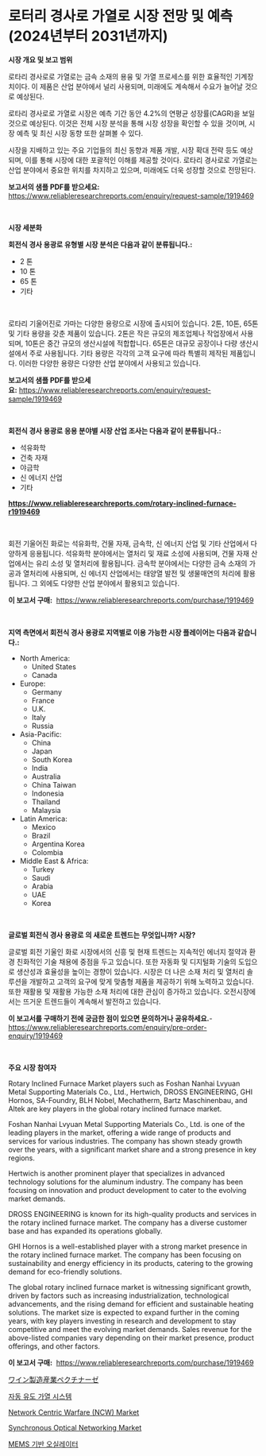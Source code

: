 <p><h1>로터리 경사로 가열로 시장 전망 및 예측 (2024년부터 2031년까지)</h1></p><p><strong>시장 개요 및 보고 범위</strong></p>
<p><p>로타리 경사로로 가열로는 금속 소재의 용융 및 가열 프로세스를 위한 효율적인 기계장치이다. 이 제품은 산업 분야에서 널리 사용되며, 미래에도 계속해서 수요가 늘어날 것으로 예상된다. </p><p>로타리 경사로로 가열로 시장은 예측 기간 동안 4.2%의 연평균 성장률(CAGR)을 보일 것으로 예상된다. 이것은 전체 시장 분석을 통해 시장 성장을 확인할 수 있을 것이며, 시장 예측 및 최신 시장 동향 또한 살펴볼 수 있다. </p><p>시장을 지배하고 있는 주요 기업들의 최신 동향과 제품 개발, 시장 확대 전략 등도 예상되며, 이를 통해 시장에 대한 포괄적인 이해를 제공할 것이다. 로타리 경사로로 가열로는 산업 분야에서 중요한 위치를 차지하고 있으며, 미래에도 더욱 성장할 것으로 전망된다.</p></p>
<p><strong>보고서의 샘플 PDF를 받으세요:</strong> <a href="https://www.reliableresearchreports.com/enquiry/request-sample/1919469">https://www.reliableresearchreports.com/enquiry/request-sample/1919469</a></p>
<p>&nbsp;</p>
<p><strong>시장 세분화</strong></p>
<p><strong>회전식 경사 용광로 유형별 시장 분석은 다음과 같이 분류됩니다.:</strong></p>
<p><ul><li>2 톤</li><li>10 톤</li><li>65 톤</li><li>기타</li></ul></p>
<p>&nbsp;</p>
<p><p>로타리 기울어진로 가마는 다양한 용량으로 시장에 출시되어 있습니다. 2톤, 10톤, 65톤 및 기타 용량을 갖춘 제품이 있습니다. 2톤은 작은 규모의 제조업체나 작업장에서 사용되며, 10톤은 중간 규모의 생산시설에 적합합니다. 65톤은 대규모 공장이나 다량 생산시설에서 주로 사용됩니다. 기타 용량은 각각의 고객 요구에 따라 특별히 제작된 제품입니다. 이러한 다양한 용량은 다양한 산업 분야에서 사용되고 있습니다.</p></p>
<p><strong>보고서의 샘플 PDF를 받으세요:</strong>&nbsp;<a href="https://www.reliableresearchreports.com/enquiry/request-sample/1919469">https://www.reliableresearchreports.com/enquiry/request-sample/1919469</a></p>
<p>&nbsp;</p>
<p><strong> 회전식 경사 용광로 응용 분야별 시장 산업 조사는 다음과 같이 분류됩니다.:</strong></p>
<p><ul><li>석유화학</li><li>건축 자재</li><li>야금학</li><li>신 에너지 산업</li><li>기타</li></ul></p>
<p><strong><a href="https://www.reliableresearchreports.com/rotary-inclined-furnace-r1919469">https://www.reliableresearchreports.com/rotary-inclined-furnace-r1919469</a></strong></p>
<p>&nbsp;</p>
<p><p>회전 기울어진 화로는 석유화학, 건물 자재, 금속학, 신 에너지 산업 및 기타 산업에서 다양하게 응용됩니다. 석유화학 분야에서는 열처리 및 재료 소성에 사용되며, 건물 자재 산업에서는 유리 소성 및 열처리에 활용됩니다. 금속학 분야에서는 다양한 금속 소재의 가공과 열처리에 사용되며, 신 에너지 산업에서는 태양열 발전 및 생물매연의 처리에 활용됩니다. 그 외에도 다양한 산업 분야에서 활용되고 있습니다.</p></p>
<p><strong>이 보고서 구매:</strong>&nbsp; <a href="https://www.reliableresearchreports.com/purchase/1919469">https://www.reliableresearchreports.com/purchase/1919469</a></p>
<p>&nbsp;</p>
<p><strong>지역 측면에서 회전식 경사 용광로 지역별로 이용 가능한 시장 플레이어는 다음과 같습니다.:</strong></p>
<p><ul>
    <li>
        North America:
        <ul>
            <li>United States</li>
            <li>Canada</li>
        </ul>
    </li>
    <li>
        Europe:
        <ul>
            <li>Germany</li>
            <li>France</li>
            <li>U.K.</li>
            <li>Italy</li>
            <li>Russia</li>
        </ul>
    </li>
    <li>
        Asia-Pacific:
        <ul>
            <li>China</li>
            <li>Japan</li>
            <li>South Korea</li>
            <li>India</li>
            <li>Australia</li>
            <li>China Taiwan</li>
            <li>Indonesia</li>
            <li>Thailand</li>
            <li>Malaysia</li>
        </ul>
    </li>
    <li>
        Latin America:
        <ul>
            <li>Mexico</li>
            <li>Brazil</li>
            <li>Argentina Korea</li>
            <li>Colombia</li>
        </ul>
    </li>
    <li>
        Middle East & Africa:
        <ul>
            <li>Turkey</li>
            <li>Saudi</li>
            <li>Arabia</li>
            <li>UAE</li>
            <li>Korea</li>
        </ul>
    </li>
    </ul></p>
<p>&nbsp;</p>
<p><strong>글로벌 회전식 경사 용광로 의 새로운 트렌드는 무엇입니까? 시장?</strong></p>
<p><p>글로벌 회전 기울인 화로 시장에서의 신흥 및 현재 트렌드는 지속적인 에너지 절약과 환경 친화적인 기술 채용에 중점을 두고 있습니다. 또한 자동화 및 디지털화 기술의 도입으로 생산성과 효율성을 높이는 경향이 있습니다. 시장은 더 나은 소재 처리 및 열처리 솔루션을 개발하고 고객의 요구에 맞게 맞춤형 제품을 제공하기 위해 노력하고 있습니다. 또한 재활용 및 재활용 가능한 소재 처리에 대한 관심이 증가하고 있습니다. 오전시장에서는 뜨거운 트렌드들이 계속해서 발전하고 있습니다.</p></p>
<p><strong>이 보고서를 구매하기 전에 궁금한 점이 있으면 문의하거나 공유하세요.</strong>- <a href="https://www.reliableresearchreports.com/enquiry/pre-order-enquiry/1919469">https://www.reliableresearchreports.com/enquiry/pre-order-enquiry/1919469</a></p>
<p>&nbsp;</p>
<p><strong>주요 시장 참여자</strong></p>
<p><p>Rotary Inclined Furnace Market players such as Foshan Nanhai Lvyuan Metal Supporting Materials Co., Ltd., Hertwich, DROSS ENGINEERING, GHI Hornos, SA-Foundry, BLH Nobel, Mechatherm, Bartz Maschinenbau, and Altek are key players in the global rotary inclined furnace market.</p><p>Foshan Nanhai Lvyuan Metal Supporting Materials Co., Ltd. is one of the leading players in the market, offering a wide range of products and services for various industries. The company has shown steady growth over the years, with a significant market share and a strong presence in key regions.</p><p>Hertwich is another prominent player that specializes in advanced technology solutions for the aluminum industry. The company has been focusing on innovation and product development to cater to the evolving market demands.</p><p>DROSS ENGINEERING is known for its high-quality products and services in the rotary inclined furnace market. The company has a diverse customer base and has expanded its operations globally.</p><p>GHI Hornos is a well-established player with a strong market presence in the rotary inclined furnace market. The company has been focusing on sustainability and energy efficiency in its products, catering to the growing demand for eco-friendly solutions.</p><p>The global rotary inclined furnace market is witnessing significant growth, driven by factors such as increasing industrialization, technological advancements, and the rising demand for efficient and sustainable heating solutions. The market size is expected to expand further in the coming years, with key players investing in research and development to stay competitive and meet the evolving market demands. Sales revenue for the above-listed companies vary depending on their market presence, product offerings, and other factors.</p></p>
<p><strong>이 보고서 구매:</strong>&nbsp;&nbsp;<a href="https://www.reliableresearchreports.com/purchase/1919469">https://www.reliableresearchreports.com/purchase/1919469</a></p>
<p><p><a href="https://github.com/LizaHeller2023/Market-Research-Report-List-1/blob/main/9847292113144.md">ワイン製造産業ペクチナーゼ</a></p><p><a href="https://github.com/fernandotryO5lson96765/Market-Research-Report-List-2/blob/main/3795023107620.md">자동 유도 가열 시스템</a></p><p><a href="https://github.com/arionmp/Market-Research-Report-List-3/blob/main/network-centric-warfare-ncw-market.md">Network Centric Warfare (NCW) Market</a></p><p><a href="https://github.com/SheilaBruen2023/Market-Research-Report-List-1/blob/main/synchronous-optical-networking-market.md">Synchronous Optical Networking Market</a></p><p><a href="https://github.com/mpodehpw07370073/Market-Research-Report-List-2/blob/main/7068078124020.md">MEMS 기반 오실레이터</a></p></p>